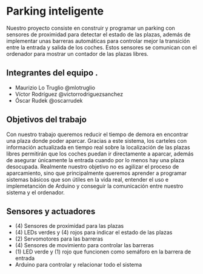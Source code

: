 ﻿# Parking inteligente

Nuestro proyecto consiste en construir y programar un parking con sensores de proximidad para detectar el estado de las plazas, además de implementar unas barreras automáticas para controlar mejor la transición entre la entrada y salida de los coches. Estos sensores se comunican con el ordenador para mostrar un contador de las plazas libres.

## Integrantes del equipo .

* Maurizio Lo Truglio @mlotruglio
* Víctor Rodríguez @victorrodriguezsanchez
* Óscar Rudek @oscarrudek

## Objetivos del trabajo

Con nuestro trabajo queremos reducir el tiempo de demora en encontrar una plaza donde poder aparcar. Gracias a este sistema, los carteles con información actualizada en tiempo real sobre la localización de las plazas libres permitirán que los coches puedan ir directamente a aparcar, además de asegurar únicamente la entrada cuando por lo menos hay una plaza desocupada.
Realmente nuestro objetivo no es agilizar el proceso de aparcamiento, sino que principalmente queremos aprender a programar sistemas básicos que son útiles en la vida real, entender el uso e implemetanción de Arduino y conseguir la comunicación entre nuestro sistema y el ordenador.

## Sensores y actuadores

* (4) Sensores de proximidad para las plazas
* (4) LEDs verdes y (4) rojos para indicar el estado de las plazas
* (2) Servomotores para las barreras
* (4) Sensores de movimiento para controlar las barreras
* (1) LED verde y (1) rojo que funcionen como semáforo en la barrera de entrada
* Arduino para controlar y relacionar todo el sistema
